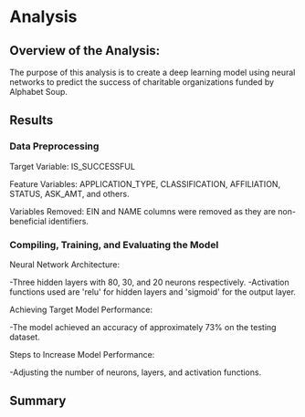 # Analysis
## Overview of the Analysis:

The purpose of this analysis is to create a deep learning model using neural networks to predict the success of charitable organizations funded by Alphabet Soup. 

## Results
### Data Preprocessing
Target Variable:
IS_SUCCESSFUL

Feature Variables:
APPLICATION_TYPE, CLASSIFICATION, AFFILIATION, STATUS, ASK_AMT, and others.

Variables Removed:
EIN and NAME columns were removed as they are non-beneficial identifiers.

### Compiling, Training, and Evaluating the Model

Neural Network Architecture:

-Three hidden layers with 80, 30, and 20 neurons respectively.
-Activation functions used are 'relu' for hidden layers and 'sigmoid' for the output layer.

Achieving Target Model Performance:

-The model achieved an accuracy of approximately 73% on the testing dataset.

Steps to Increase Model Performance:

-Adjusting the number of neurons, layers, and activation functions.

## Summary
